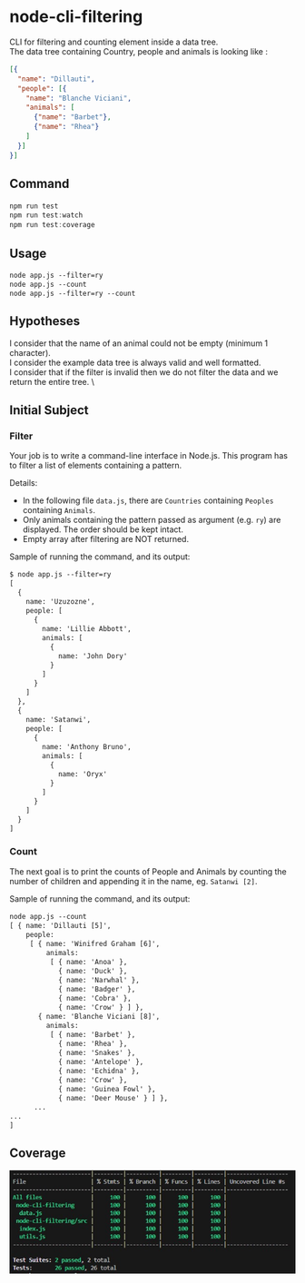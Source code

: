 # node-cli-filtering
CLI for filtering and counting element inside a data tree. \
The data tree containing Country, people and animals is looking like :
```json
[{
  "name": "Dillauti",
  "people": [{
    "name": "Blanche Viciani",
    "animals": [
      {"name": "Barbet"},
      {"name": "Rhea"}
    ]
  }]
}]
```

## Command
```javascript
npm run test
npm run test:watch
npm run test:coverage 
```

## Usage
```shell
node app.js --filter=ry
node app.js --count
node app.js --filter=ry --count
```

## Hypotheses
I consider that the name of an animal could not be empty (minimum 1 character). \
I consider the example data tree is always valid and well formatted. \
I consider that if the filter is invalid then we do not filter the data and we return the entire tree. \


## Initial Subject

### Filter

Your job is to write a command-line interface in Node.js. 
This program has to filter a list of elements containing a pattern.

Details:
- In the following file `data.js`, there are `Countries` containing `Peoples` containing `Animals`.
- Only animals containing the pattern passed as argument (e.g. `ry`) are displayed. The order should be kept intact.
- Empty array after filtering are NOT returned.

Sample of running the command, and its output:

```shell script
$ node app.js --filter=ry
[
  {
    name: 'Uzuzozne',
    people: [
      {
        name: 'Lillie Abbott',
        animals: [
          {
            name: 'John Dory'
          }
        ]
      }
    ]
  },
  {
    name: 'Satanwi',
    people: [
      {
        name: 'Anthony Bruno',
        animals: [
          {
            name: 'Oryx'
          }
        ]
      }
    ]
  }
]
```

### Count

The next goal is to print the counts of People and Animals by counting the number of children and appending it in the name, eg. `Satanwi [2]`.

Sample of running the command, and its output:

```shell script
node app.js --count
[ { name: 'Dillauti [5]',
    people:
     [ { name: 'Winifred Graham [6]',
         animals:
          [ { name: 'Anoa' },
            { name: 'Duck' },
            { name: 'Narwhal' },
            { name: 'Badger' },
            { name: 'Cobra' },
            { name: 'Crow' } ] },
       { name: 'Blanche Viciani [8]',
         animals:
          [ { name: 'Barbet' },
            { name: 'Rhea' },
            { name: 'Snakes' },
            { name: 'Antelope' },
            { name: 'Echidna' },
            { name: 'Crow' },
            { name: 'Guinea Fowl' },
            { name: 'Deer Mouse' } ] },
      ...
...
]
```

## Coverage
![coverage-100](assets/coverage.jpg)